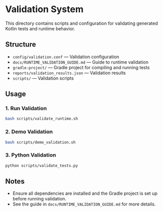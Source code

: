 # Validation System

This directory contains scripts and configuration for validating generated Kotlin tests and runtime behavior.

## Structure
- `config/validation.conf` — Validation configuration
- `docs/RUNTIME_VALIDATION_GUIDE.md` — Guide to runtime validation
- `gradle-project/` — Gradle project for compiling and running tests
- `reports/validation_results.json` — Validation results
- `scripts/` — Validation scripts

## Usage

### 1. Run Validation
```sh
bash scripts/validate_runtime.sh
```

### 2. Demo Validation
```sh
bash scripts/demo_validation.sh
```

### 3. Python Validation
```sh
python scripts/validate_tests.py
```

## Notes
- Ensure all dependencies are installed and the Gradle project is set up before running validation.
- See the guide in `docs/RUNTIME_VALIDATION_GUIDE.md` for more details.
